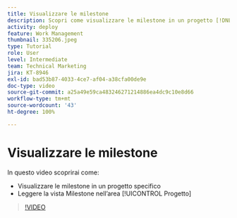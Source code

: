 ```yaml
---
title: Visualizzare le milestone
description: Scopri come visualizzare le milestone in un progetto [!DNL  Workfront]  e utilizza la vista Milestone nell’area del [!UICONTROL Progetto].
activity: deploy
feature: Work Management
thumbnail: 335206.jpeg
type: Tutorial
role: User
level: Intermediate
team: Technical Marketing
jira: KT-8946
exl-id: bad53b87-4033-4ce7-af04-a38cfa00de9e
doc-type: video
source-git-commit: a25a49e59ca483246271214886ea4dc9c10e8d66
workflow-type: tm+mt
source-wordcount: '43'
ht-degree: 100%

---
```


# Visualizzare le milestone

In questo video scoprirai come:

* Visualizzare le milestone in un progetto specifico
* Leggere la vista Milestone nell’area [!UICONTROL Progetto]

>[!VIDEO](https://video.tv.adobe.com/v/335206/?quality=12&learn=on)
